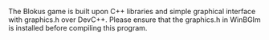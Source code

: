

The Blokus game is built upon C++ libraries and simple graphical interface with graphics.h over DevC++. Please ensure that the graphics.h in WinBGIm is installed before compiling this program.

